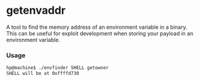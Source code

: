 # getenvaddr
A tool to find the memory address of an environment variable in a binary. This can be useful for exploit development when storing your payload in an environment variable.

### Usage
```bash
hp@machine$ ./envfinder SHELL getowner
SHELL will be at 0xffffd730
```

